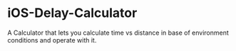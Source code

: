# iOS-Delay-Calculator
A Calculator that lets you calculate time vs distance in base of environment conditions and operate with it.
